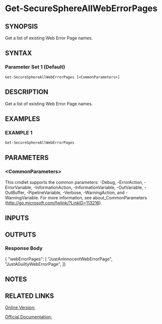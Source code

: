 ﻿# Get-SecureSphereAllWebErrorPages

## SYNOPSIS
Get a list of existing Web Error Page names.

## SYNTAX

### Parameter Set 1 (Default)
```
Get-SecureSphereAllWebErrorPages [<CommonParameters>]
```

## DESCRIPTION
Get a list of existing Web Error Page names.

## EXAMPLES

### EXAMPLE 1

```powershell
Get-SecureSphereAllWebErrorPages
```

## PARAMETERS

### \<CommonParameters\>
This cmdlet supports the common parameters: -Debug, -ErrorAction, -ErrorVariable, -InformationAction, -InformationVariable, -OutVariable, -OutBuffer, -PipelineVariable, -Verbose, -WarningAction, and -WarningVariable. For more information, see about_CommonParameters (http://go.microsoft.com/fwlink/?LinkID=113216).

## INPUTS

## OUTPUTS

### Response Body
{
"webErrorPages": [
"JustAnInnocentWebErrorPage",
"JustAGuiltyWebErrorPage",
]}

## NOTES

## RELATED LINKS

[Online Version:](https://github.com/akshinmustafayev/Documentation/MD)

[Official Documentation:](https://docs.imperva.com/bundle/v13.6-api-reference-guide/page/70341.htm)




